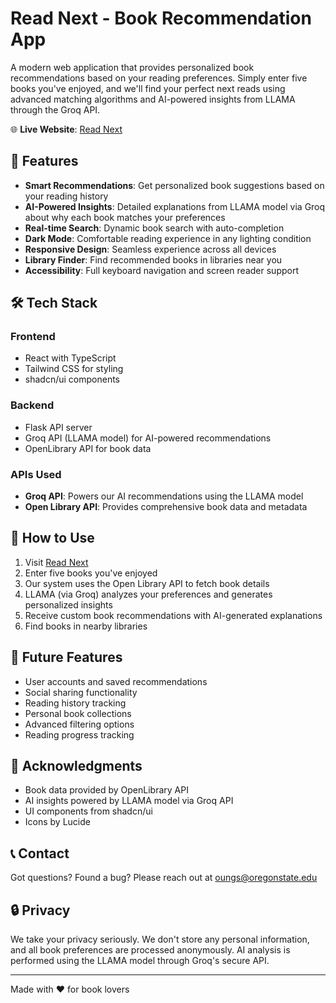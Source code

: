 # Read Next - Book Recommendation App

A modern web application that provides personalized book recommendations based on your reading preferences. Simply enter five books you've enjoyed, and we'll find your perfect next reads using advanced matching algorithms and AI-powered insights from LLAMA through the Groq API.

🌐 **Live Website**: [Read Next](https://lemon-water-065707a1e.4.azurestaticapps.net/)

## 🌟 Features

- **Smart Recommendations**: Get personalized book suggestions based on your reading history
- **AI-Powered Insights**: Detailed explanations from LLAMA model via Groq about why each book matches your preferences
- **Real-time Search**: Dynamic book search with auto-completion
- **Dark Mode**: Comfortable reading experience in any lighting condition
- **Responsive Design**: Seamless experience across all devices
- **Library Finder**: Find recommended books in libraries near you
- **Accessibility**: Full keyboard navigation and screen reader support

## 🛠 Tech Stack

### Frontend
- React with TypeScript
- Tailwind CSS for styling
- shadcn/ui components

### Backend
- Flask API server
- Groq API (LLAMA model) for AI-powered recommendations
- OpenLibrary API for book data

### APIs Used
- **Groq API**: Powers our AI recommendations using the LLAMA model
- **Open Library API**: Provides comprehensive book data and metadata

## 📱 How to Use

1. Visit [Read Next](https://lemon-water-065707a1e.4.azurestaticapps.net/)
2. Enter five books you've enjoyed
3. Our system uses the Open Library API to fetch book details
4. LLAMA (via Groq) analyzes your preferences and generates personalized insights
5. Receive custom book recommendations with AI-generated explanations
6. Find books in nearby libraries

## 🔮 Future Features

- User accounts and saved recommendations
- Social sharing functionality
- Reading history tracking
- Personal book collections
- Advanced filtering options
- Reading progress tracking

## 🙏 Acknowledgments

- Book data provided by OpenLibrary API
- AI insights powered by LLAMA model via Groq API
- UI components from shadcn/ui
- Icons by Lucide

## 📞 Contact

Got questions? Found a bug? Please reach out at oungs@oregonstate.edu

## 🔒 Privacy

We take your privacy seriously. We don't store any personal information, and all book preferences are processed anonymously. AI analysis is performed using the LLAMA model through Groq's secure API.

---
Made with ❤️ for book lovers
